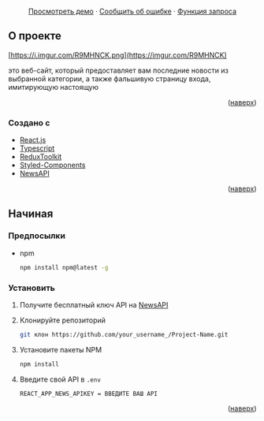 <br />
<div align="center">
    <a href="https://asternews.vercel.app/">Просмотреть демо</a>
    ·
    <a href="https://github.com/Whitelistedd/aster-news/issues">Сообщить об ошибке</a>
    ·
    <a href="https://github.com/Whitelistedd/aster-news/issues">Функция запроса</a>
  </p>
</div>

<!-- О ПРОЕКТЕ -->

## О проекте

[https://i.imgur.com/R9MHNCK.png](https://imgur.com/R9MHNCK)

это веб-сайт, который предоставляет вам последние новости из выбранной категории, а также фальшивую страницу входа, имитирующую настоящую

<p align="right">(<a href="#top">наверх</a>)</p>

### Создано с

- [React.js](https://reactjs.org/)
- [Typescript](https://www.typescriptlang.org/)
- [ReduxToolkit](https://redux-toolkit.js.org/)
- [Styled-Components](https://styled-components.com/)
- [NewsAPI](https://newscatcherapi.com/)

<p align="right">(<a href="#top">наверх</a>)</p>

<!-- НАЧАЛО -->

## Начиная

### Предпосылки

- npm
  ```sh
  npm install npm@latest -g
  ```

### Установить

1. Получите бесплатный ключ API на [NewsAPI](https://newscatcherapi.com/)
2. Клонируйте репозиторий

   ```sh
   git клон https://github.com/your_username_/Project-Name.git
   ```

3. Установите пакеты NPM

   ```sh
   npm install
   ```

4. Введите свой API в `.env`
   ```env
   REACT_APP_NEWS_APIKEY = ВВЕДИТЕ ВАШ API
   ```

<p align="right">(<a href="#top">наверх</a>)</p>
